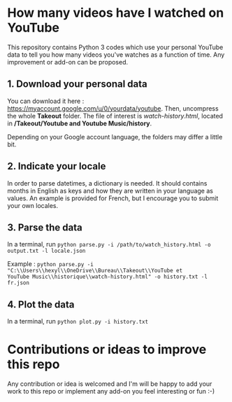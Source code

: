 # How many videos have I watched on YouTube
 
This repository contains Python 3 codes which use your personal YouTube data to tell you how many videos you've watches as a function of time. Any improvement or add-on can be proposed.

## 1. Download your personal data

You can download it here : https://myaccount.google.com/u/0/yourdata/youtube.
Then, uncompress the whole **Takeout** folder. The file of interest is *watch-history.html*, located in **/Takeout/Youtube and Youtube Music/history**.

Depending on your Google account language, the folders may differ a little bit.

## 2. Indicate your locale

In order to parse datetimes, a dictionary is needed. It should contains months in English as keys and how they are written in your language as values. An example is provided for French, but I encourage you to submit your own locales.

## 3. Parse the data

In a terminal, run `python parse.py -i /path/to/watch_history.html -o output.txt -l locale.json`

Example : `python parse.py -i "C:\\Users\\hexyl\\OneDrive\\Bureau\\Takeout\\YouTube et YouTube Music\\historique\\watch-history.html" -o history.txt -l fr.json`

## 4. Plot the data

In a terminal, run `python plot.py -i history.txt`

# Contributions or ideas to improve this repo

Any contribution or idea is welcomed and I'm will be happy to add your work to this repo or implement any add-on you feel interesting or fun :-)
